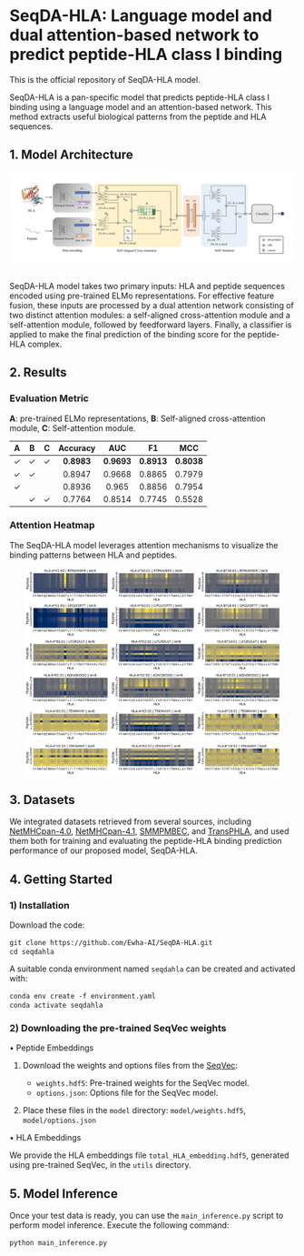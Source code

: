 # SeqDA-HLA: Language model and dual attention-based network to predict peptide-HLA class I binding

This is the official repository of SeqDA-HLA model.

SeqDA-HLA is a pan-specific model that predicts peptide-HLA class I binding using a language model and an attention-based network. This method extracts useful biological patterns from the peptide and HLA sequences.

## 1. Model Architecture
<div style="padding: 20px 20px 10px 20px; margin-bottom: 20px; background-color: white; display: inline-block;">
  <img src="FINAL_Model.jpg" alt="overview">
</div>

SeqDA-HLA model takes two primary inputs: HLA and peptide sequences encoded using pre-trained ELMo representations. For effective feature fusion, these inputs are processed by a dual attention network consisting of two distinct attention modules: a self-aligned cross-attention module and a self-attention module, followed by feedforward layers. Finally, a classifier is applied to make the final prediction of the binding score for the peptide-HLA complex.


## 2. Results
### **Evaluation Metric**
**A**: pre-trained ELMo representations, **B**: Self-aligned cross-attention module, **C**: Self-attention module.

|   A   |   B   |   C   | Accuracy  |   AUC    |   F1     |   MCC    |
|:-----:|:-----:|:-----:|:---------:|:--------:|:--------:|:--------:|
|   ✓   |   ✓   |   ✓   | **0.8983** | **0.9693** | **0.8913** | **0.8038** |
|   ✓   |   ✓   |       |   0.8947  |  0.9668  |  0.8865  |  0.7979  |
|   ✓   |       |       |   0.8936  |  0.965   |  0.8856  |  0.7954  |
|       |   ✓   |   ✓   |   0.7764  |  0.8514  |  0.7745  |  0.5528  |

### **Attention Heatmap**
The SeqDA-HLA model leverages attention mechanisms to visualize the binding patterns between HLA and peptides.
<p align="center" style="display: flex; justify-content: center; gap: 0; margin: 0;">
  <img src="out_HLA-A0101.jpg" alt="heatmap" width="30%" style="margin: 0; padding: 0;"/>
  <img src="out_HLA-A0201.jpg" alt="heatmap" width="30%" style="margin: 0; padding: 0;"/>
  <img src="out_HLA-B1801.jpg" alt="heatmap" width="30%" style="margin: 0; padding: 0;"/>
</p>

## 3. Datasets
We integrated datasets retrieved from several sources, including [NetMHCpan-4.0](https://services.healthtech.dtu.dk/suppl/immunology/NetMHCpan-4.0/), [NetMHCpan-4.1](https://services.healthtech.dtu.dk/suppl/immunology/NAR_NetMHCpan_NetMHCIIpan/), [SMMPMBEC](http://tools.iedb.org/mhci/download/), and [TransPHLA](https://github.com/a96123155/TransPHLA-AOMP/tree/master/Dataset), and used them both for training and evaluating the peptide-HLA binding prediction performance of our proposed model, SeqDA-HLA.

## 4. Getting Started
### 1) Installation
Download the code:
```
git clone https://github.com/Ewha-AI/SeqDA-HLA.git
cd seqdahla
```

A suitable conda environment named `seqdahla` can be created and activated with:
```
conda env create -f environment.yaml
conda activate seqdahla
```

### 2) Downloading the pre-trained SeqVec weights

• Peptide Embeddings

 1. Download the weights and options files from the [SeqVec](https://github.com/rostlab/SeqVec):
    - `weights.hdf5`: Pre-trained weights for the SeqVec model.
    - `options.json`: Options file for the SeqVec model.

2. Place these files in the `model` directory: `model/weights.hdf5`, `model/options.json`

• HLA Embeddings

We provide the HLA embeddings file `total_HLA_embedding.hdf5`, generated using pre-trained SeqVec, in the `utils` directory.

## 5. Model Inference
Once your test data is ready, you can use the `main_inference.py` script to perform model inference. Execute the following command:

```
python main_inference.py
```